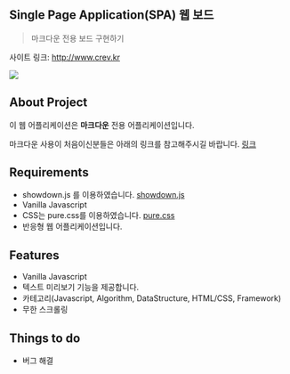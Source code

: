 ## Single Page Application(SPA) 웹 보드
> 마크다운 전용 보드 구현하기

사이트 링크: <http://www.crev.kr>

![](https://github.com/Geon-wooBryanKim/CREVBoard_Portfolio/blob/master/ui.png)

## About Project
이 웹 어플리케이션은 <b>마크다운</b> 전용 어플리케이션입니다.

마크다운 사용이 처음이신분들은 아래의 링크를 참고해주시길 바랍니다.
[링크](https://gist.github.com/ihoneymon/652be052a0727ad59601)

## Requirements
- showdown.js 를 이용하였습니다.
[showdown.js](https://github.com/showdownjs/showdown)
- Vanilla Javascript
- CSS는 pure.css를 이용하였습니다.
[pure.css](https://purecss.io/)
- 반응형 웹 어플리케이션입니다.

## Features
- Vanilla Javascript
- 텍스트 미리보기 기능을 제공합니다.
- 카테고리(Javascript, Algorithm, DataStructure, HTML/CSS, Framework)
- 무한 스크롤링

## Things to do
- 버그 해결
